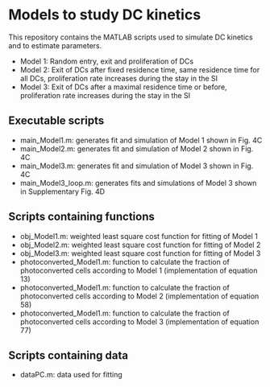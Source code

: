 # Models to study DC kinetics 
This repository contains the MATLAB scripts used to simulate DC kinetics and to estimate parameters.
 - Model 1: Random entry, exit and proliferation of DCs
 - Model 2: Exit of DCs after fixed residence time, same residence time for all DCs, proliferation rate increases during the stay in the SI
 - Model 3: Exit of DCs after a maximal residence time or before, proliferation rate increases during the stay in the SI
## Executable scripts
 - main_Model1.m: generates fit and simulation of Model 1 shown in Fig. 4C
 - main_Model2.m: generates fit and simulation of Model 2 shown in Fig. 4C
 - main_Model3.m: generates fit and simulation of Model 3 shown in Fig. 4C
 - main_Model3_loop.m: generates fits and simulations of Model 3 shown in Supplementary Fig. 4D
## Scripts containing functions
- obj_Model1.m: weighted least square cost function for fitting of Model 1
- obj_Model2.m: weighted least square cost function for fitting of Model 2
- obj_Model3.m: weighted least square cost function for fitting of Model 3
- photoconverted_Model1.m: function to calculate the fraction of photoconverted cells according to Model 1 (implementation of equation 13)
- photoconverted_Model1.m: function to calculate the fraction of photoconverted cells according to Model 2 (implementation of equation 58)
- photoconverted_Model1.m: function to calculate the fraction of photoconverted cells according to Model 3 (implementation of equation 77)
## Scripts containing data
- dataPC.m: data used for fitting
